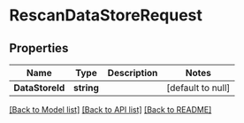 # RescanDataStoreRequest

## Properties
Name | Type | Description | Notes
------------ | ------------- | ------------- | -------------
**DataStoreId** | **string** |  | [default to null]

[[Back to Model list]](../README.md#documentation-for-models) [[Back to API list]](../README.md#documentation-for-api-endpoints) [[Back to README]](../README.md)

